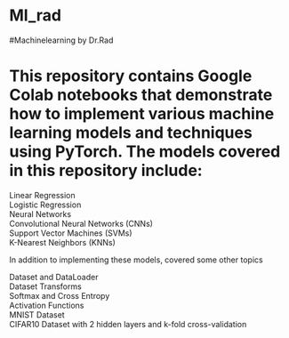 # Ml_rad
#Machinelearning by Dr.Rad  

# This repository contains Google Colab notebooks that demonstrate how to implement various machine learning models and techniques using PyTorch. The models covered in this repository include:  

Linear Regression  
Logistic Regression  
Neural Networks  
Convolutional Neural Networks (CNNs)  
Support Vector Machines (SVMs)  
K-Nearest Neighbors (KNNs)  

In addition to implementing these models, covered some other topics  

Dataset and DataLoader  
Dataset Transforms  
Softmax and Cross Entropy  
Activation Functions  
MNIST Dataset  
CIFAR10 Dataset with 2 hidden layers and k-fold cross-validation  




